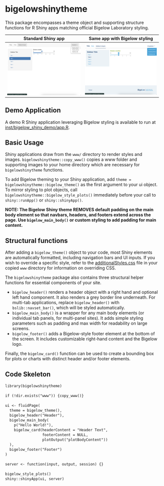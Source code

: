 # bigelowshinytheme
This package encompasses a theme object and supporting structure functions for R Shiny apps matching official Bigelow Laboratory styling. 

| Standard Shiny app | Same app with Bigelow styling |
|:---------------:|:--------------------:|
| ![A standard R Shiny app with no styling.](readme_images/without_bigelow_styling.png) | ![An R Shiny application with Bigelow styling.](readme_images/with_bigelow_styling.png) |

## Demo Application

A demo R Shiny application leveraging Bigelow styling is available to run at [inst/bigelow_shiny_demo/app.R](inst/bigelow_shiny_demo/app.R).

## Basic Usage

Shiny applications draw from the `www/` directory to render styles and images. `bigelowshinytheme::copy_www()` copies a www folder and supporting images to your home directory which are necessary for `bigelowshinytheme` functions.

To add Bigelow theming to your Shiny application, add `theme = bigelowshinytheme::bigelow_theme()` as the first argument to your ui object. To mirror styling to plot objects, call `bigelowshinytheme::bigelow_style_plots()` immediately before your call to `shiny::runApp()` or `shiny::shinyApp()`.

**NOTE: The Bigelow Shiny theme REMOVES default padding on the main body element so that navbars, headers, and footers extend across the page. Use `bigelow_main_body()` or custom styling to add padding for main content.**

## Structural functions

After adding a `bigelow_theme()` object to your code, most Shiny elements are automatically formatted, including navigation bars and UI inputs. If you wish to override a specific style, refer to the [additionalStyles.css](inst/www/additionalStyles.css) file in your copied `www` directory for information on overriding CSS.

The `bigelowshinytheme` package also contains three structural helper functions for essential components of your site.

* `bigelow_header()` renders a header object with a right hand and optional left hand component. It also renders a grey border line underneath. For multi-tab applications, replace `bigelow_header()` with `bslib::navset_bar()`, which will be styled automatically.
* `bigelow_main_body()` is a wrapper for any main body elements (or individual tab panels, for multi-panel sites). It adds simple styling parameters such as padding and max width for readability on large screens.
* `bigelow_footer()` adds a Bigelow-style footer element at the bottom of the screen. It includes customizable right-hand content and the Bigelow logo.

Finally, the `bigelow_card()` function can be used to create a bounding box for plots or charts with distinct header and/or footer elements.

## Code Skeleton

```
library(bigelowshinytheme)
  
if (!dir.exists("www")) {copy_www()}
  
ui <- fluidPage(
  theme = bigelow_theme(), 
  bigelow_header("Header"),
  bigelow_main_body(
    p("Hello World!"),
    bigelow_card(headerContent = "Header Text",
                 footerContent = NULL,
                 plotOutput("plotBodyContent"))
  ), 
  bigelow_footer("Footer")
)

server <- function(input, output, session) {}

bigelow_style_plots()
shiny::shinyApp(ui, server)
```

